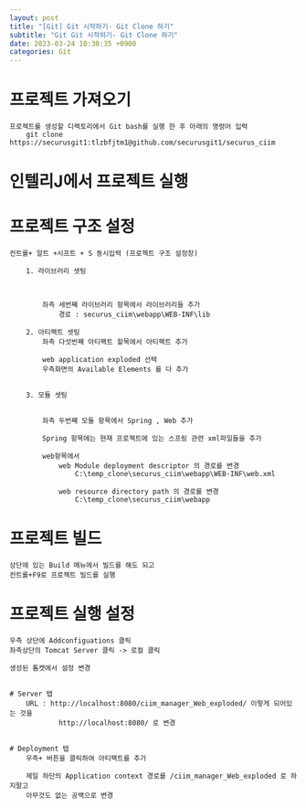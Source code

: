 ```yaml
---
layout: post
title: "[Git] Git 시작하기- Git Clone 하기"
subtitle: "Git Git 시작하기- Git Clone 하기"
date: 2023-03-24 10:30:35 +0900
categories: Git
---
```

# 프로젝트 가져오기

	프로젝트를 생성할 디렉토리에서 Git bash를 실행 한 후 아래의 명령어 입력 
		git clone https://securusgit1:tlzbfjtm1@github.com/securusgit1/securus_ciim


	
# 인텔리J에서 프로젝트 실행


# 프로젝트 구조 설정
	컨트롤+ 알트 +시프트 + S 동시입력 (프로젝트 구조 설정창)

		1. 라이브러리 셋팅

			

			좌측 세번째 라이브러리 항목에서 라이브러리들 추가
				경로 : securus_ciim\webapp\WEB-INF\lib

		2. 아티팩트 셋팅
			좌측 다섯번째 아티팩트 할목에서 아티팩트 추가

			web application exploded 선택
			우측화면의 Available Elements 를 다 추가


		3. 모듈 셋팅
			
			
			좌측 두번째 모듈 항목에서 Spring , Web 추가

			Spring 항목에는 현재 프로젝트에 있는 스프링 관련 xml파일들을 추가

			web항목에서
				web Module deployment descriptor 의 경로를 변경
					C:\temp_clone\securus_ciim\webapp\WEB-INF\web.xml
						
				web resource directory path 의 경로를 변경
					C:\temp_clone\securus_ciim\webapp


	

# 프로젝트 빌드

	상단에 있는 Build 메뉴에서 빌드를 해도 되고
	컨트롤+F9로 프로젝트 빌드를 실행



# 프로젝트 실행 설정

	우측 상단에 Addconfiguations 클릭
	좌측상단의 Tomcat Server 클릭 -> 로컬 클릭

	생성된 톰캣에서 설정 변경


	# Server 탭
		URL : http://localhost:8080/ciim_manager_Web_exploded/ 이렇게 되어있는 것을
				http://localhost:8080/ 로 변경

	
	# Deployment 탭
		우측+ 버튼을 클릭하여 아티팩트를 추가

		제일 하단의 Application context 경로를 /ciim_manager_Web_exploded 로 하지말고
		아무것도 없는 공백으로 변경


			
